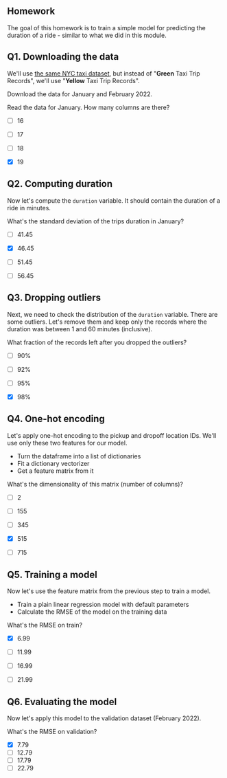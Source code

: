 ## Homework

The goal of this homework is to train a simple model for predicting the duration of a ride - similar to what we did in this module.


## Q1. Downloading the data

We'll use [the same NYC taxi dataset](https://www1.nyc.gov/site/tlc/about/tlc-trip-record-data.page),
but instead of "**Green** Taxi Trip Records", we'll use "**Yellow** Taxi Trip Records".

Download the data for January and February 2022.

Read the data for January. How many columns are there?

- [ ] 16
- [ ] 17
- [ ] 18
- [x] 19


## Q2. Computing duration

Now let's compute the `duration` variable. It should contain the duration of a ride in minutes. 

What's the standard deviation of the trips duration in January?

- [ ] 41.45
- [X] 46.45
- [ ] 51.45
- [ ] 56.45


## Q3. Dropping outliers

Next, we need to check the distribution of the `duration` variable. There are some outliers. Let's remove them and keep only the records where the duration was between 1 and 60 minutes (inclusive).

What fraction of the records left after you dropped the outliers?

- [ ] 90%
- [ ] 92%
- [ ] 95%
- [x] 98%


## Q4. One-hot encoding

Let's apply one-hot encoding to the pickup and dropoff location IDs. We'll use only these two features for our model. 

* Turn the dataframe into a list of dictionaries
* Fit a dictionary vectorizer 
* Get a feature matrix from it

What's the dimensionality of this matrix (number of columns)?

- [ ] 2
- [ ] 155
- [ ] 345
- [X] 515
- [ ] 715


## Q5. Training a model

Now let's use the feature matrix from the previous step to train a model. 

* Train a plain linear regression model with default parameters 
* Calculate the RMSE of the model on the training data

What's the RMSE on train?

- [X] 6.99
- [ ] 11.99
- [ ] 16.99
- [ ] 21.99


## Q6. Evaluating the model

Now let's apply this model to the validation dataset (February 2022). 

What's the RMSE on validation?

- [X] 7.79
- [ ] 12.79
- [ ] 17.79
- [ ] 22.79
